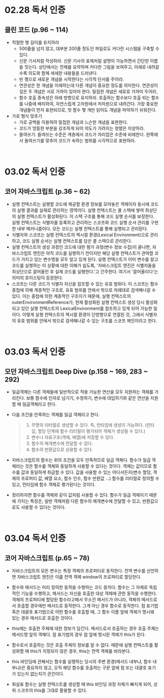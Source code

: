 # 02.28 독서 인증

## 클린 코드 (p.96 ~ 114)

- 적절한 행 길이를 유지하라
  - 500줄을 넘지 않고, 대부분 200줄 정도인 파일로도 커다란 시스템을 구축할 수 있다.
  - 신문 기사처럼 작성하라. 신문 기사의 표제처럼 설명이 가능하면서 간단한 이름을 짓는다. 상단에서는 전체를 요약하며 커다란 그림을 보여주고, 아래로 내려갈수록 의도와 함께 세세한 내용들을 드러낸다.
  - 빈 행으로 새로운 개념을 시작한다는 시각적 단서를 주어라.
  - 연관성은 한 개념을 이애하는데 다른 개념이 중요한 정도를 의미한다. 연관성이 깊은 두 개념은 서로 가까이 있어야 한다. 밀접한 개념은 세로로 가까이 두어라,
  - 함수 호출 종속성은 아래 방향으로 유지하라. 호출하는 함수보다 호출 되는 함수를 나중에 배치하여, 자연스럽게 고차원에서 저차원으로 내려간다. 가장 중요한 개념들이 먼저 표현되므로, 첫 함수 몇 개만 읽어도 개념을 파악하기 쉬워진다.
- 가로 형식 맞추기
  - 가로 공백을 이용하려 밀접한 개념과 느슨한 개념을 표현한다.
  - 코드가 엉뚱한 부분을 강조하게 되어 의도가 가려지는 정렬은 지양하라.
  - 들여쓰기. 들여쓰는 수준은 계층에서 코드가 자리잡은 수준에 비례한다. 왼쪽에서 들여쓰기를 맞추어 코드가 속하는 범위를 시각적으로 표현하라.

<br />

# 03.02 독서 인증

## 코어 자바스크립트 (p.36 ~ 62)

- 실행 컨텍스트는 실행할 코드에 제공할 환경 정보를 모아놓은 객체이자 동시에 코드의 실행 결과를 실제로 관리하는 영역이다. 실행 컨텍스트는 콜 스택에 쌓여 최상단의 실행 컨텍스트가 활성화된다. 이 스택 구조를 통해 코드 실행 순서를 보장한다. 실행 컨텍스트는 식별자를 등록하고 관리하는 스코프와 코드 실행 순서 관리를 구현한 내부 메커니즘이다. 모든 코드는 실행 컨텍스트를 통해 실행되고 관리된다.
- 식별자와 스코프는 실행 컨텍스트의 렉시컬 환경(Lexical Environment)으로 관리하고, 코드 실행 순서는 실행 컨텍스트를 담은 콜 스택으로 관리한다.
- 실행 컨텍스트의 생성 과정인 코드에 대한 평가 과정(변수 정보 수집)이 끝나면, 자바스크립트 엔진은 아직 코드를 실행하기 전이지만 해당 실행 컨텍스트가 관여할 코드가 가지고 있는 변수명을 모두 알고 있게 된다. 실행 컨텍스트가 이미 변수를 알고 코드를 실행하는 이 상황에 대한 이해가 쉽도록, '자바스크립트 엔진은 식별자들을 최상단으로 끌어올린 후 실제 코드를 실행한다.'고 간주한다. 여기서 '끌어올리다'는 의미의 호이스팅이 등장한다.
- 스코프는 다른 코드가 식별자 자신을 참조할 수 있는 유효 범위다. 이 스코프는 함수 중첩에 의해 계층적인 구조로, 유효 범위를 안에서 밖으로 차례대로 검색해나갈 수 있다. 이는 중첩에 의한 계층적인 구조이기 때문에, 실행 컨텍스트의 outerEnvironmentReference가, 현재 활성화된 실행 컨텍스트 생성 당시 활성화되고 있던 실행 컨텍스트의 LexicalEnvironment를 참조하고 있게 되어 가능한 일이다. 이렇게 실행 컨텍스트의 렉시컬 환경이 단방향으로 연결된 것, 그래서 식별자의 유효 범위를 안에서 밖으로 검색해나갈 수 있는 구조를 스코프 체인이라고 한다.

<br />

# 03.03 독서 인증

## 모던 자바스크립트 Deep Dive (p.158 ~ 169, 283 ~ 292)

- 일급객체는 다른 객체들에 일반적으로 적용 가능한 연산을 모두 지원하는 객체를 가리킨다. 보통 함수에 인자로 넘기기, 수정하기, 변수에 대입하기와 같은 연산을 지원할 때 일급객체라고 한다.

- 다음 조건을 만족하는 객체를 일급 객체라고 한다.

  > 1. 무명의 리터럴로 생성할 수 있다. 즉, 런타임에 생성이 가능하다.
  >    (런타임, 할당 단계에 함수 리터럴이 평가되어 객체가 생성될 수 있다.)
  > 2. 변수나 자료구조(객체, 배열)에 저장할 수 있다.
  > 3. 함수의 매개변수에 전달할 수 있다.
  > 4. 함수의 반환값으로 상용할 수 있다.

- 자바스크립트의 함수는 위의 조건을 모두 만족하므로 일급 객체다. 함수가 일급 객체라는 것은 함수를 객체와 동일하게 사용할 수 있다는 것이다. 객체는 값이므로 함수를 값과 동일하게 취급할 수 있다. 값을 사용할 수 있는 어디서든지(변수 할당, 객체의 프로퍼티 값, 배열 요소, 함수 인수, 함수 반환값 ...) 함수를 리터럴로 정의할 수 있고, 런타임에 함수 객체로 평가된다는 것이다.

- 정리하자면 함수를 객체와 같이 값처럼 사용할 수 있다. 함수가 일급 객체이기 때문에 가지는 특징은, 일반 객체처럼 다른 함수의 매개변수에 전달할 수 있고, 반환값으로도 사용할 수 있다는 것이다.

<br />

# 03.04 독서 인증

## 코어 자바스크립트 (p.65 ~ 78)

- 자바스크립트의 모든 변수는 특정 객체의 프로퍼티로 동작한다.
  전역 변수를 선언하면 자바스크립트 엔진은 이를 전역 객체 window의 프로퍼티로 할당한다.

- 함수와 메서드는 미리 정의한 동작을 수행하는 코드 뭉치다. 함수는 그 자체로 독립적인 기능을 수행하고, 메서드는 자신을 호출한 대상 객체에 관한 동작을 수행한다. 객체의 프로퍼티에 할당된 함수라고해서 무소건 메서드가 아니라, 객체의 메서드로서 호출할 경우에만 메서드로 동작한다. 그게 아닌 경우 함수로 동작한다. 점 표기법 혹은 대괄호 표기법으로 어떤 함수를 호출할 때, 그 함수 이름 앞에 객체가 명시돼 있는 경우 메서드로 호출한 것이다.

- this에는 호출한 주체에 대한 정보가 담긴다. 메서드로서 호출하는 경우 호출 주체는 메서드명 앞의 객체다. 점 표기법의 경우 점 앞에 명시된 객체가 this가 된다.

- 함수로서 호출하는 것은 호출 주체의 정보를 알 수 없다. 때문에 실행 컨텍스트를 활성화할 때 this가 지정되지 않은 경우, this는 전역 객체를 바라본다.

- this 바인딩에 관해서는 함수를 실행하는 당시의 주변 환경(메서드 내부냐, 함수 내부냐)은 중요하지 않고, 오직 해당 함수를 호출하는 구문 앞에 점 또는 대괄호 표기가 있는지 없는지가 관건이다.

- 화살표 함수는 실행 컨텍스트를 생성할 때 this 바인딩 과정 자체가 빠지게 되어, 상위 스코프의 this를 그대로 활용할 수 있다.

<br />
